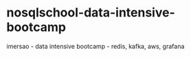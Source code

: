 # nosqlschool-data-intensive-bootcamp
imersao - data intensive bootcamp - redis, kafka, aws, grafana
